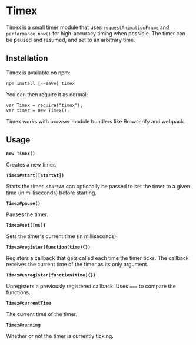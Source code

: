 Timex
=====

Timex is a small timer module that uses `requestAnimationFrame` and `performance.now()` for high-accuracy timing when possible. The timer can be paused and resumed, and set to an arbitrary time.

Installation
------------

Timex is available on npm:

    npm install [--save] timex

You can then require it as normal:

    var Timex = require("timex");
    var timer = new Timex();

Timex works with browser module bundlers like Browserify and webpack.

Usage
-----

**`new Timex()`**

Creates a new timer.

**`Timex#start([startAt])`**

Starts the timer. `startAt` can optionally be passed to set the timer to a given time (in milliseconds) before starting.

**`Timex#pause()`**

Pauses the timer.

**`Timex#set([ms])`**

Sets the timer's current time (in milliseconds).

**`Timex#register(function(time){})`**

Registers a callback that gets called each time the timer ticks. The callback receives the current time of the timer as its only argument.

**`Timex#unregister(function(time){})`**

Unregisters a previously registered callback. Uses `===` to compare the functions.

**`Timex#currentTime`**

The current time of the timer.

**`Timex#running`**

Whether or not the timer is currently ticking.
